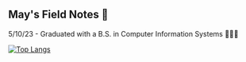 ## May's Field Notes 📔

5/10/23 - Graduated with a B.S. in Computer Information Systems 👨🏾‍🎓

[![Top Langs](https://github-readme-stats.vercel.app/api/top-langs/?username=afoshiok&layout=compact)](https://github.com/anuraghazra/github-readme-stats)
